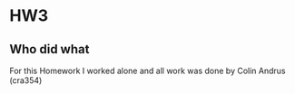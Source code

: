 # HW3

## Who did what

For this Homework I worked alone and all work was done by Colin Andrus (cra354)
